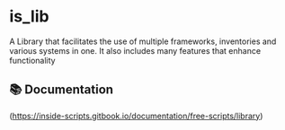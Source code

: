 # is_lib

A Library that facilitates the use of multiple frameworks, inventories and various systems in one. It also includes many features that enhance functionality

## 📚 Documentation

(https://inside-scripts.gitbook.io/documentation/free-scripts/library)
